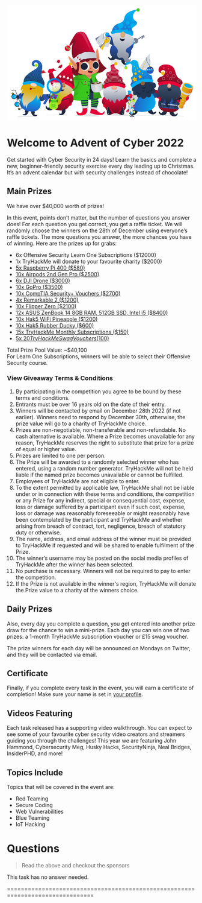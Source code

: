 ![](./pic1.png)

# Welcome to Advent of Cyber 2022

Get started with Cyber Security in 24 days! Learn the basics and complete a new, beginner-friendly security exercise every day leading up to Christmas. It’s an advent calendar but with security challenges instead of chocolate!

## Main Prizes 
We have over $40,000 worth of prizes!

In this event, points don’t matter, but the number of questions you answer does! For each question you get correct, you get a raffle ticket. We will randomly choose the winners on the 28th of December using everyone’s raffle tickets. The more questions you answer, the more chances you have of winning. Here are the prizes up for grabs:

- 6x Offensive Security Learn One Subscriptions ($12000)
- 1x TryHackMe will donate to your favourite charity ($2000)
- [5x Raspberry Pi 400 ($580)](https://www.raspberrypi.com/products/raspberry-pi-400/)
- [10x Airpods 2nd Gen Pro ($2500)](https://www.apple.com/uk/shop/product/MQD83ZM/A/airpods-pro)
- [6x DJI Drone ($3000)](https://www.currys.co.uk/products/dji-mini-2-drone-with-controller-space-grey-10216745.html)
- [10x GoPro ($3500)](https://gopro.com/en/us/shop/cameras/hero11-black/CHDHX-111-master.html)
- [10x CompTIA Security+ Vouchers ($2700)](https://uk-store.comptia.org/comptia-security-plus-exam-voucher/p/SEC-601-TSTV-20-C)
- [4x Remarkable 2 ($1200)](https://remarkable.com/store/remarkable-2)
- [10x Flipper Zero ($2100)](https://flipperzero.one/)
- [12x ASUS ZenBook 14 8GB RAM, 512GB SSD, Intel i5 ($8400)](https://www.amazon.co.uk/ASUS-Zenbook-UX425EA-i5-1135G7-Keyboard/dp/B09KZMCMWS)
- [10x Hak5 WiFi Pineapple ($1200)](https://shop.hak5.org/products/wifi-pineapple?variant=81044992)
- [10x Hak5 Rubber Ducky ($600)](https://shop.hak5.org/products/usb-rubber-ducky?variant=353378649)
- [15x TryHackMe Monthly Subscriptions ($150)](https://tryhackme.com/why-subscribe)
- [5x $20 TryHackMe Swag Vouchers ($100)](https://store.tryhackme.com/) 

Total Prize Pool Value: ~$40,100  
For Learn One Subscriptions, winners will be able to select their Offensive Security course.  

### View Giveaway Terms & Conditions  
1. By participating in the competition you agree to be bound by these terms and conditions.
2. Entrants must be over 16 years old on the date of their entry.
3. Winners will be contacted by email on December 28th 2022 (if not earlier). Winners need to respond by December 30th, otherwise, the prize value will go to a charity of TryHackMe choice.
4. Prizes are non-negotiable, non-transferable and non-refundable. No cash alternative is available. Where a Prize becomes unavailable for any reason, TryHackMe reserves the right to substitute that prize for a prize of equal or higher value.
5. Prizes are limited to one per person.
6. The Prize will be awarded to a randomly selected winner who has entered, using a random number generator. TryHackMe will not be held liable if the named prize becomes unavailable or cannot be fulfilled.
7. Employees of TryHackMe are not eligible to enter.
8. To the extent permitted by applicable law, TryHackMe shall not be liable under or in connection with these terms and conditions, the competition or any Prize for any indirect, special or consequential cost, expense, loss or damage suffered by a participant even if such cost, expense, loss or damage was reasonably foreseeable or might reasonably have been contemplated by the participant and TryHackMe and whether arising from breach of contract, tort, negligence, breach of statutory duty or otherwise.
9. The name, address, and email address of the winner must be provided to TryHackMe if requested and will be shared to enable fulfilment of the Prize.​
10. The winner’s username may be posted on the social media profiles of TryHackMe after the winner has been selected.
11. No purchase is necessary. Winners will not be required to pay to enter the competition.
12. If the Prize is not available in the winner's region, TryHackMe will donate the Prize value to a charity of the winners choice.

## Daily Prizes
Also, every day you complete a question, you get entered into another prize draw for the chance to win a mini-prize. Each day you can win one of two prizes: a 1-month TryHackMe subscription voucher or £15 swag voucher.  

The prize winners for each day will be announced on Mondays on Twitter, and they will be contacted via email.

## Certificate
Finally, if you complete every task in the event, you will earn a certificate of completion! Make sure your name is set in [your profile](https://tryhackme.com/profile).

## Videos Featuring
Each task released has a supporting video walkthrough. You can expect to see some of your favourite cyber security video creators and streamers guiding you through the challenges! This year we are featuring John Hammond, Cybersecurity Meg, Husky Hacks, SecurityNinja, Neal Bridges, InsiderPHD, and more!

## Topics Include
Topics that will be covered in the event are:

- Red Teaming
- Secure Coding
- Web Vulnerabilities
- Blue Teaming
- IoT Hacking

# Questions

> Read the above and checkout the sponsors

This task has no answer needed.

===============================================================================